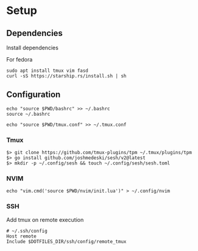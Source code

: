 # Setup

## Dependencies

Install dependencies

For fedora
```
sudo apt install tmux vim fasd
curl -sS https://starship.rs/install.sh | sh
```

## Configuration

```
echo "source $PWD/bashrc" >> ~/.bashrc
source ~/.bashrc

echo "source $PWD/tmux.conf" >> ~/.tmux.conf
```
### Tmux

```
$> git clone https://github.com/tmux-plugins/tpm ~/.tmux/plugins/tpm
$> go install github.com/joshmedeski/sesh/v2@latest
$> mkdir -p ~/.config/sesh && touch ~/.config/sesh/sesh.toml
```

### NVIM

```
echo "vim.cmd('source $PWD/nvim/init.lua')" > ~/.config/nvim
```

### SSH

Add tmux on remote execution

```
# ~/.ssh/config
Host remote
Include $DOTFILES_DIR/ssh/config/remote_tmux
```
